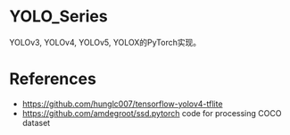 # YOLO_Series
YOLOv3, YOLOv4, YOLOv5, YOLOX的PyTorch实现。



# References
- https://github.com/hunglc007/tensorflow-yolov4-tflite
- https://github.com/amdegroot/ssd.pytorch code for processing COCO dataset
